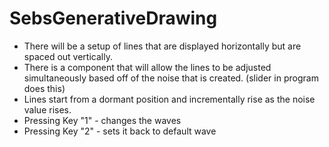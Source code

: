 # SebsGenerativeDrawing
- There will be a setup of lines that are displayed horizontally but are spaced out vertically. 
- There is a component that will allow the lines to be adjusted simultaneously based off of the noise that is created. (slider in program does this)
- Lines start from a dormant position and incrementally rise as the noise value rises.
- Pressing Key "1" - changes the waves
- Pressing Key "2" - sets it back to default wave